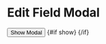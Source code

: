 <script lang="ts">
  import { Story } from 'kitbook';
  import { Button, ShowHide } from 'svelte-pieces';
  import EditField from './EditField.svelte';
  import EditFieldModal from './EditFieldModal.svelte';
</script>


# Edit Field Modal

<Story name="lexeme">
  <EditField value="banana" field="lx" />
</Story>

<Story name="gloss language with keyboard">
  <EditField value="should have keyboard icon" field="gl.as" />
</Story>

<!-- <Story name="Sompeng">
  <EditField display="Sompeng" value="Sompeng" field="gl" />
</Story> -->

<Story name="italicized gloss">
  <EditField value="red <i>tomato</i>" field="gl.as" />
</Story>

<Story name="interlinear">
  <EditField value="3p.sɢ.ind" field="in" />
</Story>

<Story name="notes">
  <EditField value="hello" field="nt" />
</Story>

<Story name="modal">
  <ShowHide let:show let:toggle>
    <Button onclick={toggle}>Show Modal</Button>
    {#if show}
      <EditFieldModal on:close={toggle} display="Keyman test" value="hello" field="gl" />
    {/if}
  </ShowHide>
</Story>
